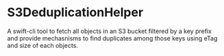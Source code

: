 # S3DeduplicationHelper

A swift-cli tool to fetch all objects in an S3 bucket filtered by a key prefix and provide mechasnisms to find duplicates among those keys using eTag and size of each objects.
